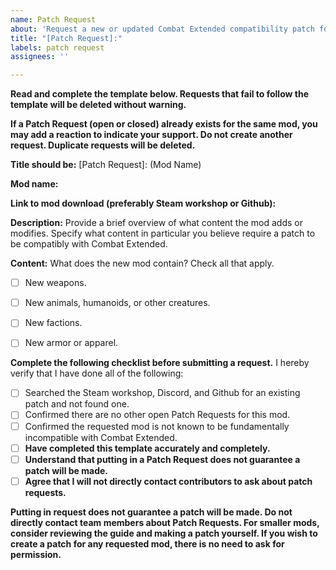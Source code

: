 ```yaml
---
name: Patch Request
about: 'Request a new or updated Combat Extended compatibility patch for a mod. '
title: "[Patch Request]:"
labels: patch request
assignees: ''

---
```


**Read and complete the template below. Requests that fail to follow the template will be deleted without warning.**

**If a Patch Request (open or closed) already exists for the same mod, you may add a reaction to indicate your support. Do not create another request. Duplicate requests will be deleted.**

**Title should be:** [Patch Request]: (Mod Name)

**Mod name:**

**Link to mod download (preferably Steam workshop or Github):**

**Description:**
Provide a brief overview of what content the mod adds or modifies. Specify what content in particular you believe require a patch to be compatibly with Combat Extended.

**Content:**
What does the new mod contain? Check all that apply.
- [ ] New weapons.
- [ ] New animals, humanoids, or other creatures.
- [ ] New factions.
- [ ] New armor or apparel.


**Complete the following checklist before submitting a request.**
I hereby verify that I have done all of the following:
- [ ] Searched the Steam workshop, Discord, and Github for an existing patch and not found one.
- [ ] Confirmed there are no other open Patch Requests for this mod.
- [ ] Confirmed the requested mod is not known to be fundamentally incompatible with Combat Extended.
- [ ] **Have completed this template accurately and completely.**
- [ ] **Understand that putting in a Patch Request does not guarantee a patch will be made.**
- [ ] **Agree that I will not directly contact contributors to ask about patch requests.**

**Putting in request does not guarantee a patch will be made. Do not directly contact team members about Patch Requests. For smaller mods, consider reviewing the guide and making a patch yourself. If you wish to create a patch for any requested mod, there is no need to ask for permission.**
